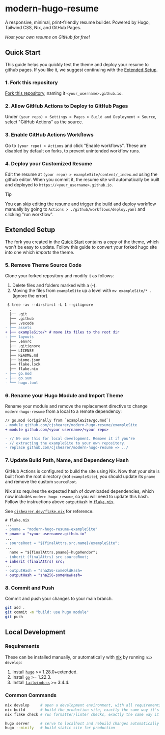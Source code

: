 # modern-hugo-resume

A responsive, minimal, print-friendly resume builder. Powered by Hugo, Tailwind CSS, Nix, and GitHub Pages.

_Host your own resume on GitHub for free!_

## Quick Start

This guide helps you quickly test the theme and deploy your resume to github pages. If you like it, we suggest continuing with the [Extended Setup](#extended-setup).

### 1. Fork this repository

[Fork this repository](https://github.com/cjshearer/modern-hugo-resume/fork), naming it `<your_username>.github.io`.

### 2. Allow GitHub Actions to Deploy to GitHub Pages

Under `(your repo) > Settings > Pages > Build and Deployment > Source`, select "GitHub Actions" as the source.

### 3. Enable GitHub Actions Workflows

Go to `(your repo) > Actions` and click "Enable workflows". These are disabled by default on forks, to prevent unintended workflow runs.

### 4. Deploy your Customized Resume

Edit the resume at `(your repo) > exampleSite/content/_index.md` using the github editor. When you commit it, the resume site will automatically be built and deployed to `https://<your_username>.github.io`.

> [!TIP]
> You can skip editing the resume and trigger the build and deploy workflow manually by going to `Actions > ./github/workflows/deploy.yaml` and clicking "run workflow".

## Extended Setup

The fork you created in the [Quick Start](#quick-start) contains a _copy_ of the theme, which won't be easy to update. Follow this guide to convert your forked hugo site into one which _imports_ the theme.

### 5. Remove Theme Source Code

Clone your forked repository and modify it as follows:

1. Delete files and folders marked with a (-).
2. Moving the files from `exampleSite` up a level with `mv exampleSite/* .` (ignore the error).

```diff
 $ tree -av --dirsfirst -L 1 --gitignore
  .
  ├── .git
  ├── .github
  ├── .vscode
- ├── assets
+ ├── exampleSite/* # move its files to the root dir
- ├── layouts
  ├── .envrc
  ├── .gitignore
  ├── LICENSE
  ├── README.md
  ├── biome.json
  ├── flake.lock
  ├── flake.nix
- ├── go.mod
- ├── go.sum
- └── hugo.toml
```

### 6. Rename your Hugo Module and Import Theme

Rename your module and remove the replacement directive to change `modern-hugo-resume` from a local to a remote dependency:

```diff
// go.mod (originally from `exampleSite/go.mod`)
- module github.com/cjshearer/modern-hugo-resume/exampleSite
+ module github.com/<your username>/<your repo>

- // We use this for local development. Remove it if you're
- // extracting the exampleSite to your own repository.
- replace github.com/cjshearer/modern-hugo-resume => ../
```

### 7. Update Build Path, Name, and Dependency Hash

GitHub Actions is configured to build the site using Nix. Now that your site is built from the root directory (not `exampleSite`), you should update its `pname` and remove the custom `sourceRoot`.

Nix also requires the expected hash of downloaded dependencies, which now includes `modern-hugo-resume`, so you will need to update this hash. Follow the instructions above `outputHash` in [`flake.nix`](./flake.nix).

See [`cjshearer.dev/flake.nix`](https://github.com/cjshearer/cjshearer.dev/blob/9b49eaef33ed9fb4d8726f6578085d76145c3d1a/flake.nix) for reference.

```diff
# flake.nix
...
- pname = "modern-hugo-resume-exampleSite"
+ pname = "<your username>.github.io"
...
- sourceRoot = "${finalAttrs.src.name}/exampleSite";
...
  name = "${finalAttrs.pname}-hugoVendor";
- inherit (finalAttrs) src sourceRoot;
+ inherit (finalAttrs) src;
...
- outputHash = "sha256-someOldHash=
+ outputHash = "sha256-someNewHash=
```

### 8. Commit and Push

Commit and push your changes to your main branch.

```sh
git add .
git commit -m "build: use hugo module"
git push
```

## Local Development

### Requirements

These can be installed manually, or automatically with [nix](https://github.com/DeterminateSystems/nix-installer?tab=readme-ov-file#the-determinate-nix-installer) by running `nix develop`:

1. Install [`hugo`](https://gohugo.io/installation/) >= 1.28.0+extended.
2. Install [`go`](https://go.dev/dl/) >= 1.22.3.
3. Install [`tailwindcss`](https://github.com/tailwindlabs/tailwindcss/releases) >= 3.4.4.

### Common Commands
```sh
nix develop     # open a development environment, with all requirements satisfied
nix build       # build the production site, exactly the same way it's done in CI
nix flake check # run formatter/linter checks, exactly the same way it's done in CI

hugo server     # serve to localhost and rebuild changes automatically
hugo --minify   # build static site for production
```